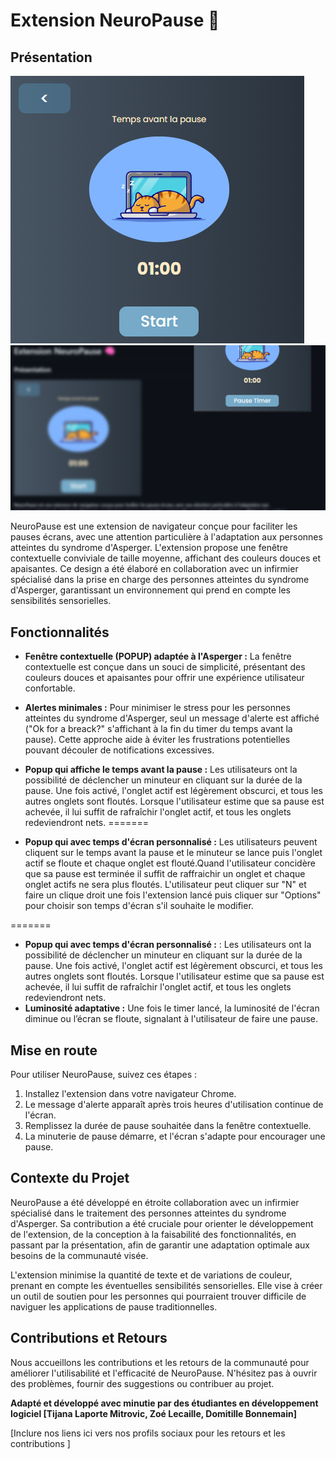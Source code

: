 
# Extension NeuroPause 🧠

## Présentation
![Extension](NeuroPause.png)  ![Blur](images/Blur.png)


NeuroPause est une extension de navigateur conçue pour faciliter les pauses écrans, avec une attention particulière à l'adaptation aux personnes atteintes du syndrome d'Asperger. L'extension propose une fenêtre contextuelle conviviale de taille moyenne, affichant des couleurs douces et apaisantes. Ce design a été élaboré en collaboration avec un infirmier spécialisé dans la prise en charge des personnes atteintes du syndrome d'Asperger, garantissant un environnement qui prend en compte les sensibilités sensorielles.

## Fonctionnalités

- **Fenêtre contextuelle (POPUP)  adaptée à l'Asperger :** La fenêtre contextuelle est conçue dans un souci de simplicité, présentant des couleurs douces et apaisantes pour offrir une expérience utilisateur confortable.

- **Alertes minimales :** Pour minimiser le stress pour les personnes atteintes du syndrome d'Asperger, seul un message d'alerte est affiché ("Ok for a breack?" s'affichant à la fin du timer du temps avant la pause). Cette approche aide à éviter les frustrations potentielles pouvant découler de notifications excessives.

- **Popup qui affiche le temps avant la pause :** Les utilisateurs ont la possibilité de déclencher un minuteur en cliquant sur la durée de la pause. Une fois activé, l'onglet actif est légèrement obscurci, et tous les autres onglets sont floutés. Lorsque l'utilisateur estime que sa pause est achevée, il lui suffit de rafraîchir l'onglet actif, et tous les onglets redeviendront nets. 
=======
- **Popup qui avec temps d'écran personnalisé :** Les utilisateurs peuvent cliquent sur le temps avant la pause et le minuteur se lance puis l'onglet actif se floute et chaque onglet est flouté.Quand l'utilisateur concidère que sa pause est terminée il suffit de raffraichir un onglet et chaque onglet actifs ne sera plus floutés. L'utilisateur peut cliquer sur "N" et faire un clique droit une fois l'extension lancé puis cliquer sur "Options" pour choisir son temps d'écran s'il souhaite le modifier.


=======
- **Popup qui avec temps d'écran personnalisé :** : Les utilisateurs ont la possibilité de déclencher un minuteur en cliquant sur la durée de la pause. Une fois activé, l'onglet actif est légèrement obscurci, et tous les autres onglets sont floutés. Lorsque l'utilisateur estime que sa pause est achevée, il lui suffit de rafraîchir l'onglet actif, et tous les onglets redeviendront nets.
- **Luminosité adaptative :** Une fois le timer lancé, la luminosité de l'écran diminue ou l’écran se floute, signalant à l'utilisateur de faire une pause.

## Mise en route

Pour utiliser NeuroPause, suivez ces étapes :

1. Installez l'extension dans votre navigateur Chrome.
2. Le message d'alerte apparaît après trois heures d'utilisation continue de l'écran.
3. Remplissez la durée de pause souhaitée dans la fenêtre contextuelle.
4. La minuterie de pause démarre, et l'écran s'adapte pour encourager une pause.

## Contexte du Projet

NeuroPause a été développé en étroite collaboration avec un infirmier spécialisé dans le traitement des personnes atteintes du syndrome d'Asperger. Sa contribution a été cruciale pour orienter le développement de l'extension, de la conception à la faisabilité des fonctionnalités, en passant par la présentation, afin de garantir une adaptation optimale aux besoins de la communauté visée.

L'extension minimise la quantité de texte et de variations de couleur, prenant en compte les éventuelles sensibilités sensorielles. Elle vise à créer un outil de soutien pour les personnes qui pourraient trouver difficile de naviguer les applications de pause traditionnelles.

## Contributions et Retours

Nous accueillons les contributions et les retours de la communauté pour améliorer l'utilisabilité et l'efficacité de NeuroPause. N'hésitez pas à ouvrir des problèmes, fournir des suggestions ou contribuer au projet.

**Adapté et développé avec minutie par des étudiantes en développement logiciel [Tijana Laporte Mitrovic, Zoé Lecaille, Domitille Bonnemain]**

[Inclure nos liens ici vers nos profils sociaux pour les retours et les contributions       ]

